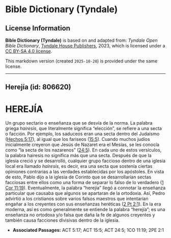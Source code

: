 # Bible Dictionary (Tyndale)

## License Information

**Bible Dictionary (Tyndale)** is based on and adapted from: _Tyndale Open Bible Dictionary_, [Tyndale House Publishers](https://tyndaleopenresources.com/), 2023, which is licensed under a [CC BY-SA 4.0 license](https://creativecommons.org/licenses/by-sa/4.0/legalcode.en).

This markdown version (created `2025-10-20`) is provided under the same license.



--------------------------------

## Herejía (id: 806620)

HEREJÍA
=======

Un grupo sectario o enseñanza que se desvía de la norma. La palabra griega *hairesis*, que literalmente significa “elección”, se refiere a una secta o facción. Por ejemplo, los saduceos eran una secta dentro del Judaísmo ([Hechos 5:17](https://ref.ly/Acts5:17)), al igual que los fariseos ([15:5](https://ref.ly/Acts15:5)). Cuando muchos judíos inicialmente creyeron que Jesús de Nazaret era el Mesías, se les conocía como “la secta de los nazarenos” ([24:5](https://ref.ly/Acts24:5)). En cada uno de estos versículos, la palabra hairesis no significa más que una secta. Después de que la iglesia creció y se desarrolló, cualquier grupo faccioso dentro de una iglesia local era llamado *hairesis*, es decir, era una secta que sostenía ciertas opiniones contrarias a las verdades establecidas por los apóstoles. En vista de esto, Pablo dijo a la iglesia de Corinto que se desarrollarían sectas facciosas entre ellos como una forma de separar lo falso de lo verdadero ([1 Cor 11:19](https://ref.ly/1Cor11:19)). Eventualmente, la palabra “herejía” llegó a connotar la enseñanza particular que causaba que algunos se apartaran de la ortodoxia. Así, Pedro advirtió a los cristianos sobre varios falsos maestros que intentarían engañar a los creyentes con sus enseñanzas heréticas ([2 Pt 2:1](https://ref.ly/2Pet2:1)). En la era moderna, así es como generalmente se entiende la palabra “herejía”; es una enseñanza no ortodoxa y/o falsa que daña la fe de algunos creyentes y también causa facciones divisivas dentro de la iglesia.

* **Associated Passages:** ACT 5:17; ACT 15:5; ACT 24:5; 1CO 11:19; 2PE 2:1

